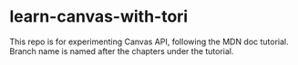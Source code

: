# learn-canvas-with-tori

This repo is for experimenting Canvas API, following the MDN doc tutorial.
Branch name is named after the chapters under the tutorial.


